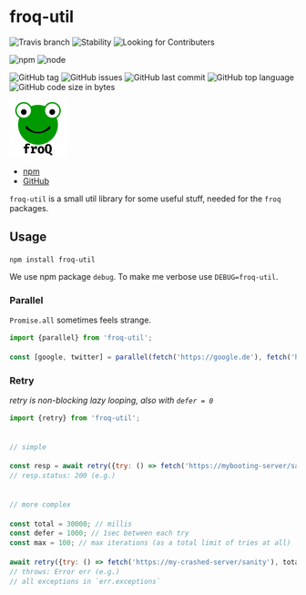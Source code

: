 # froq-util

![Travis branch](https://img.shields.io/travis/DaAitch/froq/master.png?style=flat-square)
![Stability](https://img.shields.io/badge/Stability-experimental-orange.png?style=flat-square)
![Looking for Contributers](https://img.shields.io/badge/Looking%20for-Contributers-green.png?style=flat-square)

![npm](https://img.shields.io/npm/v/froq-util.png?style=flat-square)
![node](https://img.shields.io/node/v/froq-util.png?style=flat-square)

![GitHub tag](https://img.shields.io/github/tag/DaAitch/froq.png?style=flat-square)
![GitHub issues](https://img.shields.io/github/issues/DaAitch/froq.png?style=flat-square)
![GitHub last commit](https://img.shields.io/github/last-commit/DaAitch/froq.png?style=flat-square)
![GitHub top language](https://img.shields.io/github/languages/top/DaAitch/froq.png?style=flat-square)
![GitHub code size in bytes](https://img.shields.io/github/languages/code-size/DaAitch/froq.png?style=flat-square)

<img src="froq.png" width="100" alt="froQ logo" />

- [npm](https://www.npmjs.com/package/froq-util)
- [GitHub](https://github.com/DaAitch/froq/tree/master/packages/froq-util)

`froq-util` is a small util library for some useful stuff, needed for the `froq` packages.

## Usage

`npm install froq-util`

We use npm package `debug`. To make me verbose use `DEBUG=froq-util`.


### Parallel

`Promise.all` sometimes feels strange.

```js
import {parallel} from 'froq-util';

const [google, twitter] = parallel(fetch('https://google.de'), fetch('https://twitter.com));
```


### Retry

*retry is non-blocking lazy looping, also with `defer = 0`*

```js
import {retry} from 'froq-util';


// simple

const resp = await retry({try: () => fetch('https://mybooting-server/sanity')});
// resp.status: 200 (e.g.)


// more complex

const total = 30000; // millis
const defer = 1000; // 1sec between each try
const max = 100; // max iterations (as a total limit of tries at all)

await retry({try: () => fetch('https://my-crashed-server/sanity'), total, defer, max});
// throws: Error err (e.g.)
// all exceptions in `err.exceptions`
```